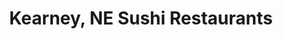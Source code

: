 ---
layout: city
title: Kearney, NE Sushi Restaurants
permalink: /nebraska/kearney/
stateAbbr: NE
stateName: Nebraska
cityName: Kearney

---
